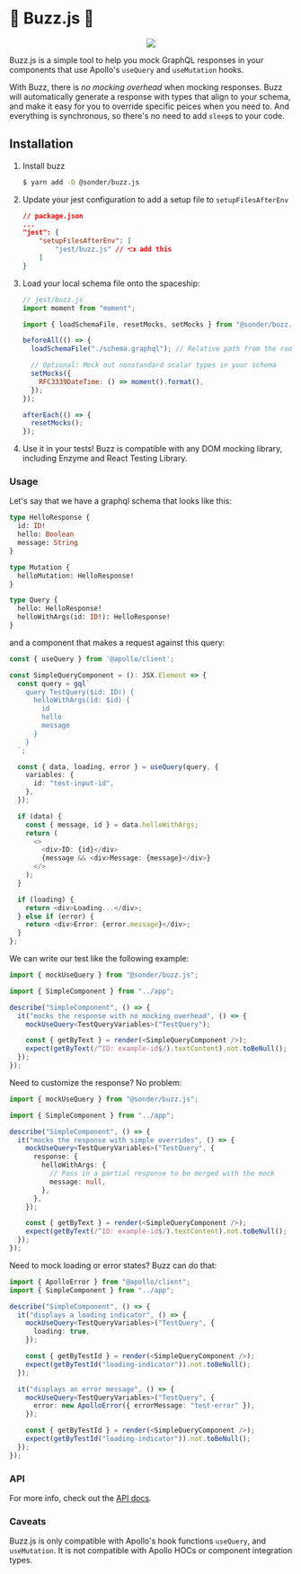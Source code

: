 # 🚀 Buzz.js 🌚

<div style="text-align: center">
<img src="https://img2.thejournal.ie/inline/3477713/original/?width=410&version=3477713">
</img>
</div>

Buzz.js is a simple tool to help you mock GraphQL responses in your components that use Apollo's `useQuery` and `useMutation` hooks.

With Buzz, there is _no mocking overhead_ when mocking responses. Buzz will automatically generate a response with types that align to your schema, and make it easy for you to override specific peices when you need to. And everything is synchronous, so there's no need to add `sleep`s to your code.

## Installation

1. Install buzz

   ```bash
   $ yarn add -D @sonder/buzz.js
   ```

1. Update your jest configuration to add a setup file to `setupFilesAfterEnv`

   ```json
   // package.json
   ...
   "jest": {
       "setupFilesAfterEnv": [
           "jest/buzz.js" // 👈 add this
       ]
   }
   ```

1. Load your local schema file onto the spaceship:

   ```javascript
   // jest/buzz.js
   import moment from "moment";

   import { loadSchemaFile, resetMocks, setMocks } from "@sonder/buzz.js";

   beforeAll(() => {
     loadSchemaFile("./schema.graphql"); // Relative path from the root of your workspace

     // Optional: Mock out nonstandard scalar types in your schema
     setMocks({
       RFC3339DateTime: () => moment().format(),
     });
   });

   afterEach(() => {
     resetMocks();
   });
   ```

1. Use it in your tests! Buzz is compatible with any DOM mocking library, including Enzyme and React Testing Library.

### Usage

Let's say that we have a graphql schema that looks like this:

```graphql
type HelloResponse {
  id: ID!
  hello: Boolean
  message: String
}

type Mutation {
  helloMutation: HelloResponse!
}

type Query {
  hello: HelloResponse!
  helloWithArgs(id: ID!): HelloResponse!
}
```

and a component that makes a request against this query:

```typescript
const { useQuery } from '@apollo/client';

const SimpleQueryComponent = (): JSX.Element => {
  const query = gql`
    query TestQuery($id: ID!) {
      helloWithArgs(id: $id) {
        id
        hello
        message
      }
    }
  `;

  const { data, loading, error } = useQuery(query, {
    variables: {
      id: "test-input-id",
    },
  });

  if (data) {
    const { message, id } = data.helloWithArgs;
    return (
      <>
        <div>ID: {id}</div>
        {message && <div>Message: {message}</div>}
      </>
    );
  }

  if (loading) {
    return <div>Loading...</div>;
  } else if (error) {
    return <div>Error: {error.message}</div>;
  }
};
```

We can write our test like the following example:

```typescript
import { mockUseQuery } from "@sonder/buzz.js";

import { SimpleComponent } from "../app";

describe("SimpleComponent", () => {
  it("mocks the response with no mocking overhead", () => {
    mockUseQuery<TestQueryVariables>("TestQuery");

    const { getByText } = render(<SimpleQueryComponent />);
    expect(getByText(/^ID: example-id$/).textContent).not.toBeNull();
  });
});
```

Need to customize the response? No problem:

```typescript
import { mockUseQuery } from "@sonder/buzz.js";

import { SimpleComponent } from "../app";

describe("SimpleComponent", () => {
  it("mocks the response with simple overrides", () => {
    mockUseQuery<TestQueryVariables>("TestQuery", {
      response: {
        helloWithArgs: {
          // Pass in a partial response to be merged with the mock
          message: null,
        },
      },
    });

    const { getByText } = render(<SimpleQueryComponent />);
    expect(getByText(/^ID: example-id$/).textContent).not.toBeNull();
  });
});
```

Need to mock loading or error states? Buzz can do that:

```typescript
import { ApolloError } from "@apollo/client";
import { SimpleComponent } from "../app";

describe("SimpleComponent", () => {
  it("displays a loading indicator", () => {
    mockUseQuery<TestQueryVariables>("TestQuery", {
      loading: true,
    });

    const { getByTestId } = render(<SimpleQueryComponent />);
    expect(getByTestId("loading-indicator")).not.toBeNull();
  });

  it("displays an error message", () => {
    mockUseQuery<TestQueryVariables>("TestQuery", {
      error: new ApolloError({ errorMessage: "test-error" }),
    });

    const { getByTestId } = render(<SimpleQueryComponent />);
    expect(getByTestId("loading-indicator")).not.toBeNull();
  });
});
```

### API

For more info, check out the [API docs](./docs).

### Caveats

Buzz.js is only compatible with Apollo's hook functions `useQuery`, and `useMutation`. It is not compatible with Apollo HOCs or component integration types.
